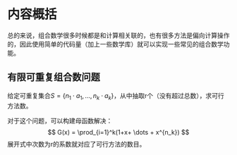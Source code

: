# 内容概括

总的来说，组合数学很多时候都是和计算相关联的，也有很多方法是偏向计算操作的，因此使用简单的代码量（加上一些数学库）就可以实现一些常见的组合数学功能。

## 有限可重复组合数问题

给定可重复集合$S = \{ n_1 \cdot a_1, \dots, n_k \cdot a_k\}$，从中抽取r个（没有超过总数），求可行方法数。



对于这个问题，可以构建母函数解决：
$$
G(x) = \prod_{i=1}^k(1+x+ \dots + x^{n_k})
$$
展开式中次数为r的系数就对应了可行方法的数目。